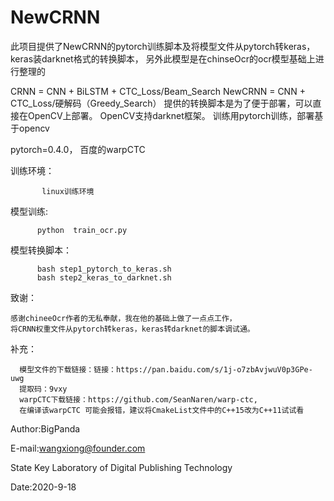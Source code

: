 # NewCRNN
此项目提供了NewCRNN的pytorch训练脚本及将模型文件从pytorch转keras，keras装darknet格式的转换脚本，
另外此模型是在chinseOcr的ocr模型基础上进行整理的

CRNN    = CNN + BiLSTM + CTC_Loss/Beam_Search
NewCRNN = CNN + CTC_Loss/硬解码（Greedy_Search）
提供的转换脚本是为了便于部署，可以直接在OpenCV上部署。
OpenCV支持darknet框架。
训练用pytorch训练，部署基于opencv


pytorch=0.4.0， 百度的warpCTC

训练环境：
           
           linux训练环境

模型训练:
          
          python  train_ocr.py
          
模型转换脚本：

          bash step1_pytorch_to_keras.sh          
          bash step2_keras_to_darknet.sh
          
致谢：
    
    感谢chineeOcr作者的无私奉献，我在他的基础上做了一点点工作，
    将CRNN权重文件从pytorch转keras，keras转darknet的脚本调试通。
    
补充：
           
      模型文件的下载链接：链接：https://pan.baidu.com/s/1j-o7zbAvjwuV0p3GPe-uwg 
      提取码：9vxy
      warpCTC下载链接：https://github.com/SeanNaren/warp-ctc, 
      在编译该warpCTC 可能会报错，建议将CmakeList文件中的C++15改为C++11试试看

Author:BigPanda

E-mail:wangxiong@founder.com 

State Key Laboratory of Digital Publishing Technology 

Date:2020-9-18
